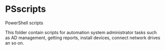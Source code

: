 # PSscripts
PowerShell scripts

This folder contain scripts for automation system administrator tasks such as AD management, getting reports, install devices, connect network drives an so on.
